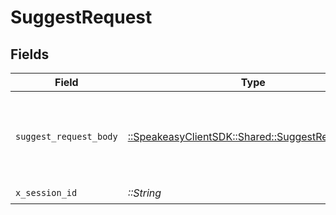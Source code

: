 # SuggestRequest


## Fields

| Field                                                                                         | Type                                                                                          | Required                                                                                      | Description                                                                                   |
| --------------------------------------------------------------------------------------------- | --------------------------------------------------------------------------------------------- | --------------------------------------------------------------------------------------------- | --------------------------------------------------------------------------------------------- |
| `suggest_request_body`                                                                        | [::SpeakeasyClientSDK::Shared::SuggestRequestBody](../../models/shared/suggestrequestbody.md) | :heavy_check_mark:                                                                            | The OAS summary and diagnostics to use for the suggestion.                                    |
| `x_session_id`                                                                                | *::String*                                                                                    | :heavy_check_mark:                                                                            | N/A                                                                                           |